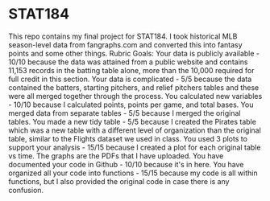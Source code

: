 # STAT184
This repo contains my final project for STAT184.
I took historical MLB season-level data from fangraphs.com and converted this into fantasy points and some other things.
Rubric Goals:
Your data is publicly available -  10/10 because the data was attained from a public website and contains 11,153 records in the batting table alone, more than the 10,000 required for full credit in this section.
Your data is complicated - 5/5 because the data contained the batters, starting pitchers, and relief pitchers tables and these were all merged together through the process.
You calculated new variables - 10/10 because I calculated points, points per game, and total bases.
You merged data from separate tables - 5/5 because I merged the original tables.
You made a new tidy table - 5/5 because I created the Pirates table which was a new table with a different level of organization than the original table, similar to the Flights dataset we used in class.
You used 3 plots to support your analysis - 15/15 because I created a plot for each original table vs time. The graphs are the PDFs that I have uploaded.
You have documented your code in Github - 10/10 because it's in here.
You have organized all your code into functions - 15/15 because my code is all within functions, but I also provided the original code in case there is any confusion.
